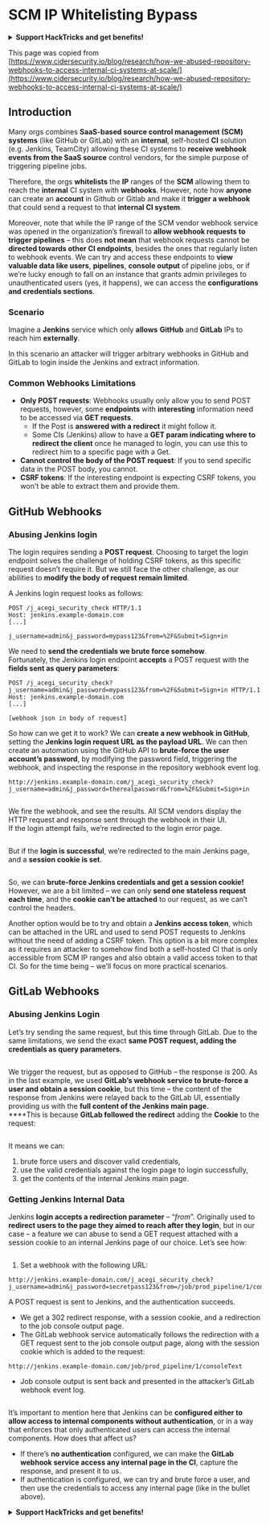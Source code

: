 # SCM IP Whitelisting Bypass

<details>

<summary><strong>Support HackTricks and get benefits!</strong></summary>

Do you work in a **cybersecurity company**? Do you want to see your **company advertised in HackTricks**? or do you want to have access the **latest version of the PEASS or download HackTricks in PDF**? Check the [**SUBSCRIPTION PLANS**](https://github.com/sponsors/carlospolop)!

Discover [**The PEASS Family**](https://opensea.io/collection/the-peass-family), our collection of exclusive [**NFTs**](https://opensea.io/collection/the-peass-family)

Get the [**official PEASS & HackTricks swag**](https://peass.creator-spring.com)

**Join the** [**💬**](https://emojipedia.org/speech-balloon/) [**Discord group**](https://discord.gg/hRep4RUj7f) or the [**telegram group**](https://t.me/peass) or **follow** me on **Twitter** [**🐦**](https://github.com/carlospolop/hacktricks/tree/7af18b62b3bdc423e11444677a6a73d4043511e9/\[https:/emojipedia.org/bird/README.md)[**@carlospolopm**](https://twitter.com/carlospolopm)**.**

**Share your hacking tricks submitting PRs to the** [**hacktricks github repo**](https://github.com/carlospolop/hacktricks)**.**

</details>

This page was copied from [https://www.cidersecurity.io/blog/research/how-we-abused-repository-webhooks-to-access-internal-ci-systems-at-scale/](https://www.cidersecurity.io/blog/research/how-we-abused-repository-webhooks-to-access-internal-ci-systems-at-scale/)

## Introduction

Many orgs combines **SaaS-based source control management (SCM) systems** (like GitHub or GitLab) with an **internal**, self-hosted **CI** solution (e.g. Jenkins, TeamCity) allowing these CI systems to **receive webhook events from the SaaS source** control vendors, for the simple purpose of triggering pipeline jobs.

Therefore, the orgs **whitelists** the **IP** ranges of the **SCM** allowing them to reach the **internal** CI system with **webhooks**. However, note how **anyone** can create an **account** in Github or Gitlab and make it **trigger a webhook** that could send a request to that **internal CI system**.

Moreover, note that while the IP range of the SCM vendor webhook service was opened in the organization’s firewall to **allow webhook requests to trigger pipelines** – this does **not mean** that webhook requests cannot be **directed towards other CI endpoints**, besides the ones that regularly listen to webhook events. We can try and access these endpoints to **view valuable data like users**, **pipelines**, **console output** of pipeline jobs, or if we’re lucky enough to fall on an instance that grants admin privileges to unauthenticated users (yes, it happens), we can access the **configurations and credentials sections**.

### Scenario

Imagine a **Jenkins** service which only **allows** **GitHub** and **GitLab** IPs to reach him **externally**.

In this scenario an attacker will trigger arbitrary webhooks in GitHub and GitLab to login inside the Jenkins and extract information.

### Common Webhooks Limitations

* **Only POST requests**: Webhooks usually only allow you to send POST requests, however, some **endpoints** with **interesting** information need to be accessed via **GET requests**.
  * If the Post is **answered with a redirect** it might follow it.
  * Some CIs (Jenkins) allow to have a **GET param indicating where to redirect the client** once he managed to login, you can use this to redirect him to a specific page with a Get.
* **Cannot control the body of the POST request**: If you to send specific data in the POST body, you cannot.
* **CSRF tokens**: If the interesting endpoint is expecting CSRF tokens, you won't be able to extract them and provide them.

## GitHub Webhooks

### Abusing Jenkins login

The login requires sending a **POST request**. Choosing to target the login endpoint solves the challenge of holding CSRF tokens, as this specific request doesn’t require it. But we still face the other challenge, as our abilities to **modify the body of request remain limited**.

A Jenkins login request looks as follows:

```
POST /j_acegi_security_check HTTP/1.1
Host: jenkins.example-domain.com
[...]

j_username=admin&j_password=mypass123&from=%2F&Submit=Sign+in
```

We need to **send the credentials we brute force somehow**.\
Fortunately, the Jenkins login endpoint **accepts** a POST request with the **fields sent as query parameters**:

```
POST /j_acegi_security_check?j_username=admin&j_password=mypass123&from=%2F&Submit=Sign+in HTTP/1.1
Host: jenkins.example-domain.com
[...]

[webhook json in body of request]
```

So how can we get it to work? We can **create a new webhook in GitHub**, setting the **Jenkins login request URL as the payload URL**. We can then create an automation using the GitHub API to **brute-force the user account’s password**, by modifying the password field, triggering the webhook, and inspecting the response in the repository webhook event log.

```
http://jenkins.example-domain.com/j_acegi_security_check?j_username=admin&j_password=therealpassword&from=%2F&Submit=Sign+in
```

<figure><img src="../../.gitbook/assets/image (7) (1) (1).png" alt=""><figcaption></figcaption></figure>

We fire the webhook, and see the results. All SCM vendors display the HTTP request and response sent through the webhook in their UI.\
If the login attempt fails, we’re redirected to the login error page.

<figure><img src="../../.gitbook/assets/image (6).png" alt=""><figcaption></figcaption></figure>

But if the **login is successful**, we’re redirected to the main Jenkins page, and a **session cookie is set**.

<figure><img src="../../.gitbook/assets/image (3) (1).png" alt=""><figcaption></figcaption></figure>

So, we can **brute-force Jenkins credentials and get a session cookie!** \
However, we are a bit limited – we can only **send one stateless request each time**, and the **cookie can’t be attached** to our request, as we can’t control the headers.

Another option would be to try and obtain a **Jenkins access token**, which can be attached in the URL and used to send POST requests to Jenkins without the need of adding a CSRF token. This option is a bit more complex as it requires an attacker to somehow find both a self-hosted CI that is only accessible from SCM IP ranges and also obtain a valid access token to that CI. So for the time being – we’ll focus on more practical scenarios.

## GitLab Webhooks

### Abusing Jenkins Login

Let’s try sending the same request, but this time through GitLab. Due to the same limitations, we send the exact **same POST request, adding the credentials as query parameters**.

<figure><img src="../../.gitbook/assets/image (2) (2).png" alt=""><figcaption></figcaption></figure>

We trigger the request, but as opposed to GitHub – the response is 200.  As in the last example, we used **GitLab’s webhook service to brute-force a user and obtain a session cookie**, but this time – the content of the response from Jenkins were relayed back to the GitLab UI, essentially providing us with the **full content of the Jenkins main page.**\
****This is because **GitLab followed the redirect** adding the **Cookie** to the request:

<figure><img src="../../.gitbook/assets/image (1) (3).png" alt=""><figcaption></figcaption></figure>

It means we can:

1. brute force users and discover valid credentials,
2. use the valid credentials against the login page to login successfully,
3. get the contents of the internal Jenkins main page.

### Getting Jenkins Internal Data

Jenkins **login accepts a redirection parameter** – “_from_”. Originally used to **redirect users to the page they aimed to reach after they login**, but in our case – a feature we can abuse to send a GET request attached with a session cookie to an internal Jenkins page of our choice. Let’s see how:

<figure><img src="../../.gitbook/assets/image (5) (1).png" alt=""><figcaption></figcaption></figure>

1. Set a webhook with the following URL:

```
http://jenkins.example-domain.com/j_acegi_security_check?j_username=admin&j_password=secretpass123&from=/job/prod_pipeline/1/consoleText&Submit=Sign+in
```

A POST request is sent to Jenkins, and the authentication succeeds.

* We get a 302 redirect response, with a session cookie, and a redirection to the job console output page.
* The GitLab webhook service automatically follows the redirection with a GET request sent to the job console output page, along with the session cookie which is added to the request:

```
http://jenkins.example-domain.com/job/prod_pipeline/1/consoleText
```

* Job console output is sent back and presented in the attacker’s GitLab webhook event log.

<figure><img src="../../.gitbook/assets/image (4) (1).png" alt=""><figcaption></figcaption></figure>

It’s important to mention here that Jenkins can be **configured either to allow access to internal components without authentication**, or in a way that enforces that only authenticated users can access the internal components. How does that affect us?&#x20;

* If there’s **no authentication** configured, we can make the **GitLab webhook service access any internal page in the CI**, capture the response, and present it to us.
* If authentication is configured, we can try and brute force a user, and then use the credentials to access any internal page (like in the bullet above).

<details>

<summary><strong>Support HackTricks and get benefits!</strong></summary>

Do you work in a **cybersecurity company**? Do you want to see your **company advertised in HackTricks**? or do you want to have access the **latest version of the PEASS or download HackTricks in PDF**? Check the [**SUBSCRIPTION PLANS**](https://github.com/sponsors/carlospolop)!

Discover [**The PEASS Family**](https://opensea.io/collection/the-peass-family), our collection of exclusive [**NFTs**](https://opensea.io/collection/the-peass-family)

Get the [**official PEASS & HackTricks swag**](https://peass.creator-spring.com)

**Join the** [**💬**](https://emojipedia.org/speech-balloon/) [**Discord group**](https://discord.gg/hRep4RUj7f) or the [**telegram group**](https://t.me/peass) or **follow** me on **Twitter** [**🐦**](https://github.com/carlospolop/hacktricks/tree/7af18b62b3bdc423e11444677a6a73d4043511e9/\[https:/emojipedia.org/bird/README.md)[**@carlospolopm**](https://twitter.com/carlospolopm)**.**

**Share your hacking tricks submitting PRs to the** [**hacktricks github repo**](https://github.com/carlospolop/hacktricks)**.**

</details>
